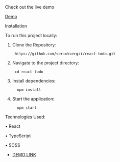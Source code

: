 Check out the live demo

[Demo](https://seriuksergii.github.io/react-todo/)

Installation

To run this project locally:

1.	Clone the Repository:

         https://github.com/seriuksergii/react-todo.git

2.	Navigate to the project directory:

         cd react-todo

3.	Install dependencies:

          npm install

4.	Start the application:
 
          npm start



Technologies Used:

•	React

•	TypeScript

•	SCSS






          




- [DEMO LINK](https://seriuksergii.github.io/react-todo/)

